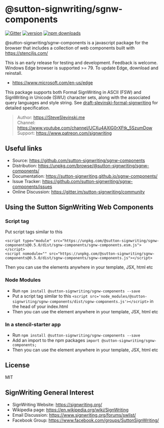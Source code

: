 # @sutton-signwriting/sgnw-components

[![Gitter](https://badges.gitter.im/Join%20Chat.svg)](https://gitter.im/sutton-signwriting/community?utm_source=badge&utm_medium=badge&utm_campaign=pr-badge&utm_content=badge)
[![version](https://img.shields.io/npm/v/@sutton-signwriting/sgnw-components)](https://www.npmjs.com/package/@sutton-signwriting/sgnw-components)
[![npm downloads](https://img.shields.io/npm/dm/@sutton-signwriting/sgnw-components)](https://npm-stat.com/charts.html?package=@sutton-signwriting/sgnw-components&from=2020-07-24)

@sutton-signwriting/sgnw-components is a javascript package for the browser that includes a collection of web components built with https://stenciljs.com/

This is an early release for testing and development.
Feedback is welcome.
Windows Edge browser is supported >= 79.
To update Edge, download and reinstall.
* https://www.microsoft.com/en-us/edge

This package supports both Formal SignWriting in ASCII (FSW) and SignWriting in Unicode (SWU) character sets, along with the associated query languages and style string.  See [draft-slevinski-formal-signwriting](https://tools.ietf.org/id/draft-slevinski-formal-signwriting-07.html) for detailed specification.

> Author: https://SteveSlevinski.me  
> Channel: https://www.youtube.com/channel/UCXu4AXlG0rXFtk_5SzumDow  
> Support: https://www.patreon.com/signwriting  

## Useful links

- Source: https://github.com/sutton-signwriting/sgnw-components
- Distribution: https://unpkg.com/browse/@sutton-signwriting/sgnw-components/
- Documentation: https://sutton-signwriting.github.io/sgnw-components/
- Issue Tracker: https://github.com/sutton-signwriting/sgnw-components/issues
- Online Discussion: https://gitter.im/sutton-signwriting/community


## Using the Sutton SignWriting Web Components

### Script tag

Put script tags similar to this

    <script type="module" src="https://unpkg.com/@sutton-signwriting/sgnw-components@0.5.0/dist/sgnw-components/sgnw-components.esm.js"></script>
    <script nomodule="" src="https://unpkg.com/@sutton-signwriting/sgnw-components@0.5.0/dist/sgnw-components/sgnw-components.js"></script>


Then you can use the elements anywhere in your template, JSX, html etc

### Node Modules
- Run `npm install @sutton-signwriting/sgnw-components --save`
- Put a script tag similar to this `<script src='node_modules/@sutton-signwriting/sgnw-components/dist/sgnw-components.js'></script>` in the head of your index.html
- Then you can use the element anywhere in your template, JSX, html etc

### In a stencil-starter app
- Run `npm install @sutton-signwriting/sgnw-components --save`
- Add an import to the npm packages `import @sutton-signwriting/sgnw-components;`
- Then you can use the element anywhere in your template, JSX, html etc


## License
MIT

## SignWriting General Interest
- SignWriting Website: https://signwriting.org/
- Wikipedia page: https://en.wikipedia.org/wiki/SignWriting
- Email Discussion: https://www.signwriting.org/forums/swlist/
- Facebook Group: https://www.facebook.com/groups/SuttonSignWriting/
